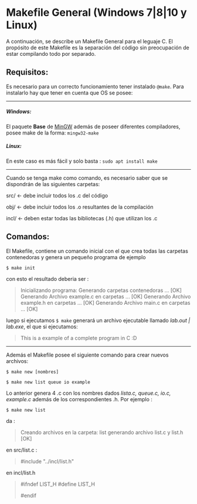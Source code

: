 # Makefile General (Windows 7|8|10 y Linux)

A continuación, se describe un Makefile General para el leguaje C. El propósito de este Makefile es la separación del código sin preocupación de estar compilando todo por separado.


## Requisitos:

Es necesario para un correcto funcionamiento tener instalado `@make`. Para instalarlo hay que tener en cuenta que OS se posee:

---
##### Windows:

El paquete **Base** de [MinGW](http://www.mingw.org/) además de poseer diferentes compiladores, posee make de la forma: `mingw32-make`



##### Linux:

En este caso es más fácil y solo basta :
`sudo apt install make`

---
Cuando se tenga make como comando, es necesario saber que se dispondrán de las siguientes carpetas: 

src/ <- debe incluir todos los .c del código

obj/ <- debe incluir todos los .o resultantes de la compilación

incl/ <- deben estar todas las bibliotecas (.h) que utilizan los .c

## Comandos:

El Makefile, contiene un comando inicial con el que crea todas las carpetas contenedoras y genera un pequeño programa de ejemplo

`$ make init`

con esto el resultado deberia ser : 

>   Inicializando programa:
    Generando carpetas contenedoras ...
    [OK]
    Generando Archivo example.c en carpetas ...
    [OK]
    Generando Archivo example.h en carpetas ...
    [OK]
    Generando Archivo main.c en carpetas ...
    [OK]

luego si ejecutamos `$ make` generará un archivo ejecutable llamado *lab.out | lab.exe*, el que si ejecutamos:

> This is a example of a complete program in C :D

----------------

Además el Makefile posee el siguiente comando para crear nuevos archivos:

`$ make new [nombres]`

`$ make new list queue io example`

Lo anterior genera 4 .c con los nombres dados *lista.c, queue.c, io.c, example.c* además de los correspondientes .h. Por ejemplo :

`$ make new list`

da :

> Creando archivos en la carpeta: list
> generando archivo list.c y list.h
> [OK]

en src/list.c :

> #include "../incl/list.h"

en incl/list.h

> #ifndef LIST_H
> #define LIST_H
>
>
> #endif

